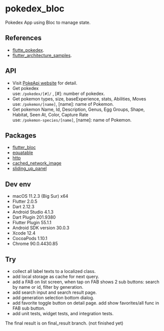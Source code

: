 # pokedex_bloc

Pokedex App using Bloc to manage state.

## References

 - [flutte_pokedex](https://github.com/TheAlphamerc/flutter_pokedex).
 - [flutter_architecture_samples](https://github.com/brianegan/flutter_architecture_samples/tree/master/change_notifier_provider).

## API

 - Visit [PokeApi website](https://pokeapi.co/) for detail.
 - Get pokedex <br/>
   use: `/pokedex/[#]/` , [#]: number of pokedex.
 - Get pokemon types, size, baseExperience, stats, Abilities, Moves <br/>
   use: `/pokemon/[name]`, [name]: name of Pokemon.
 - Get pokemon Name, Id, Description, Genus, Egg Groups, Shape, Habitat, Seen At, Color, Capture Rate <br/>
   use: `/pokemon-species/[name]`, [name]: name of Pokemon.

## Packages

 - [flutter_bloc](https://pub.dev/packages/flutter_bloc)
 - [equatable](https://pub.dev/packages/equatable)
 - [http](https://pub.dev/packages/http)
 - [cached_network_image](https://pub.dev/packages/cached_network_image)
 - [sliding_up_panel](https://pub.dev/packages/sliding_up_panel)

## Dev env

 - macOS 11.2.3 (Big Sur) x64
 - Flutter 2.0.5
 - Dart 2.12.3
 - Android Studio 4.1.3
 - Dart Plugin 201.9380
 - Flutter Plugin 55.1.1
 - Android SDK version 30.0.3
 - Xcode 12.4
 - CocoaPods 1.10.1
 - Chrome 90.0.4430.85

## Try

 - collect all label texts to a localized class.
 - add local storage as cache for next query.
 - add a FAB on list screen, when tap on FAB shows 2 sub buttons: search by name or id, filter by generation.
 - add search input and search result page.
 - add generation selection bottom dialog.
 - add favorite toggle button on detail page. add show favorites/all func in FAB sub button.
 - add unit tests, widget tests, and integration tests.


  The final result is on final_result branch. (not finished yet)